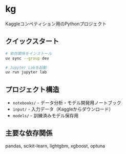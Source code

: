 # kg

Kaggleコンペティション用のPythonプロジェクト

## クイックスタート

```bash
# 依存関係をインストール
uv sync --group dev

# Jupyter Labを起動
uv run jupyter lab
```

## プロジェクト構造

- `notebooks/` - データ分析・モデル開発用ノートブック
- `input/` - 入力データ（Kaggleからダウンロード）
- `models/` - 訓練済みモデル保存用

## 主要な依存関係

pandas, scikit-learn, lightgbm, xgboost, optuna